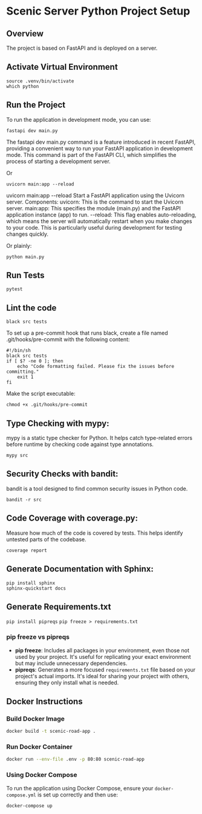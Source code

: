 # Scenic Server Python Project Setup

## Overview

The project is based on FastAPI and is deployed on a server.


## Activate Virtual Environment

```
source .venv/bin/activate
which python
```

## Run the Project

To run the application in development mode, you can use:

```
fastapi dev main.py
```
The fastapi dev main.py command is a feature introduced in recent FastAPI, providing a convenient way to run your FastAPI application in development mode. This command is part of the FastAPI CLI, which simplifies the process of starting a development server.

Or

```
uvicorn main:app --reload
```

uvicorn main:app --reload
Start a FastAPI application using the Uvicorn server.
Components:
uvicorn: This is the command to start the Uvicorn server.
main:app: This specifies the module (main.py) and the FastAPI application instance (app) to run.
--reload: This flag enables auto-reloading, which means the server will automatically restart when you make changes to your code. This is particularly useful during development for testing changes quickly.

Or plainly:
```
python main.py
```

## Run Tests

```
pytest
```

## Lint the code

```
black src tests
```


To set up a pre-commit hook that runs black, create a file named .git/hooks/pre-commit with the following content:

```
#!/bin/sh
black src tests
if [ $? -ne 0 ]; then
    echo "Code formatting failed. Please fix the issues before committing."
    exit 1
fi 
```

Make the script executable:

```
chmod +x .git/hooks/pre-commit
```

## Type Checking with mypy:
mypy is a static type checker for Python. It helps catch type-related errors before runtime by checking code against type annotations.

```
mypy src
```

## Security Checks with bandit:
bandit is a tool designed to find common security issues in Python code.

```
bandit -r src
```

## Code Coverage with coverage.py:

Measure how much of the code is covered by tests. This helps identify untested parts of the codebase.

```
coverage report
```

## Generate Documentation with Sphinx:
```
pip install sphinx
sphinx-quickstart docs
```

## Generate Requirements.txt


```pip install pipreqs```
```pip freeze > requirements.txt```



### pip freeze vs pipreqs

- **pip freeze**: Includes all packages in your environment, even those not used by your project. It's useful for replicating your exact environment but may include unnecessary dependencies.
- **pipreqs**: Generates a more focused `requirements.txt` file based on your project's actual imports. It's ideal for sharing your project with others, ensuring they only install what is needed.

## Docker Instructions

### Build Docker Image

```bash
docker build -t scenic-road-app .
```

### Run Docker Container

```bash
docker run --env-file .env -p 80:80 scenic-road-app
```

### Using Docker Compose

To run the application using Docker Compose, ensure your `docker-compose.yml` is set up correctly and then use:

```bash
docker-compose up
```